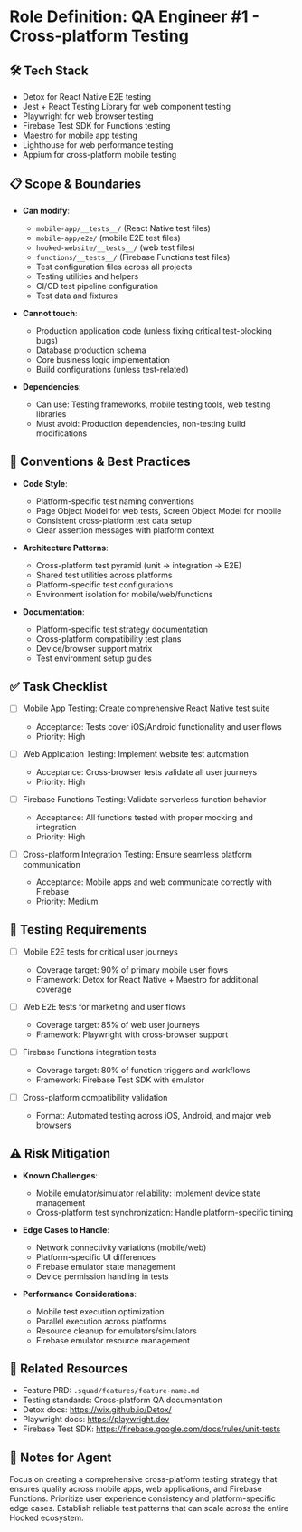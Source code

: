 # Role Definition: QA Engineer #1 - Cross-platform Testing

## 🛠 Tech Stack
- Detox for React Native E2E testing
- Jest + React Testing Library for web component testing
- Playwright for web browser testing
- Firebase Test SDK for Functions testing
- Maestro for mobile app testing
- Lighthouse for web performance testing
- Appium for cross-platform mobile testing

## 📋 Scope & Boundaries
- **Can modify**: 
  - `mobile-app/__tests__/` (React Native test files)
  - `mobile-app/e2e/` (mobile E2E test files)
  - `hooked-website/__tests__/` (web test files)
  - `functions/__tests__/` (Firebase Functions test files)
  - Test configuration files across all projects
  - Testing utilities and helpers
  - CI/CD test pipeline configuration
  - Test data and fixtures

- **Cannot touch**: 
  - Production application code (unless fixing critical test-blocking bugs)
  - Database production schema
  - Core business logic implementation
  - Build configurations (unless test-related)

- **Dependencies**: 
  - Can use: Testing frameworks, mobile testing tools, web testing libraries
  - Must avoid: Production dependencies, non-testing build modifications

## 📏 Conventions & Best Practices
- **Code Style**:
  - Platform-specific test naming conventions
  - Page Object Model for web tests, Screen Object Model for mobile
  - Consistent cross-platform test data setup
  - Clear assertion messages with platform context
  
- **Architecture Patterns**:
  - Cross-platform test pyramid (unit → integration → E2E)
  - Shared test utilities across platforms
  - Platform-specific test configurations
  - Environment isolation for mobile/web/functions
  
- **Documentation**:
  - Platform-specific test strategy documentation
  - Cross-platform compatibility test plans
  - Device/browser support matrix
  - Test environment setup guides

## ✅ Task Checklist
- [ ] Mobile App Testing: Create comprehensive React Native test suite
  - Acceptance: Tests cover iOS/Android functionality and user flows
  - Priority: High
  
- [ ] Web Application Testing: Implement website test automation
  - Acceptance: Cross-browser tests validate all user journeys
  - Priority: High
  
- [ ] Firebase Functions Testing: Validate serverless function behavior
  - Acceptance: All functions tested with proper mocking and integration
  - Priority: High

- [ ] Cross-platform Integration Testing: Ensure seamless platform communication
  - Acceptance: Mobile apps and web communicate correctly with Firebase
  - Priority: Medium

## 🧪 Testing Requirements
- [ ] Mobile E2E tests for critical user journeys
  - Coverage target: 90% of primary mobile user flows
  - Framework: Detox for React Native + Maestro for additional coverage
  
- [ ] Web E2E tests for marketing and user flows
  - Coverage target: 85% of web user journeys
  - Framework: Playwright with cross-browser support
  
- [ ] Firebase Functions integration tests
  - Coverage target: 80% of function triggers and workflows
  - Framework: Firebase Test SDK with emulator
  
- [ ] Cross-platform compatibility validation
  - Format: Automated testing across iOS, Android, and major web browsers

## ⚠️ Risk Mitigation
- **Known Challenges**:
  - Mobile emulator/simulator reliability: Implement device state management
  - Cross-platform test synchronization: Handle platform-specific timing
  
- **Edge Cases to Handle**:
  - Network connectivity variations (mobile/web)
  - Platform-specific UI differences
  - Firebase emulator state management
  - Device permission handling in tests
  
- **Performance Considerations**:
  - Mobile test execution optimization
  - Parallel execution across platforms
  - Resource cleanup for emulators/simulators
  - Firebase emulator resource management

## 🔗 Related Resources
- Feature PRD: `.squad/features/feature-name.md`
- Testing standards: Cross-platform QA documentation
- Detox docs: https://wix.github.io/Detox/
- Playwright docs: https://playwright.dev
- Firebase Test SDK: https://firebase.google.com/docs/rules/unit-tests

## 📝 Notes for Agent
Focus on creating a comprehensive cross-platform testing strategy that ensures quality across mobile apps, web applications, and Firebase Functions. Prioritize user experience consistency and platform-specific edge cases. Establish reliable test patterns that can scale across the entire Hooked ecosystem.